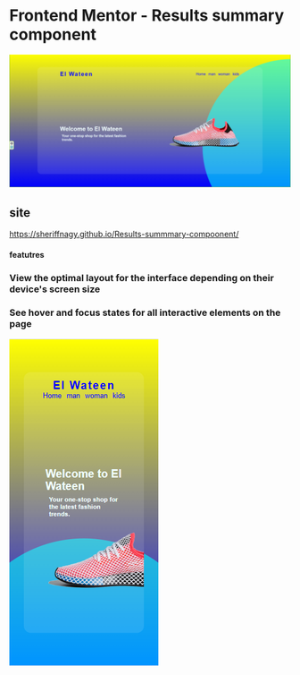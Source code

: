 # Frontend Mentor - Results summary component

![Design preview for the Results summary component coding challenge](imge/Full%20Screen.png)

## site

https://sheriffnagy.github.io/Results-summmary-compoonent/


#### featutres

### View the optimal layout for the interface depending on their device's screen size

### See hover and focus states for all interactive elements on the page


![Geting Starting](./imge/mobile.png)